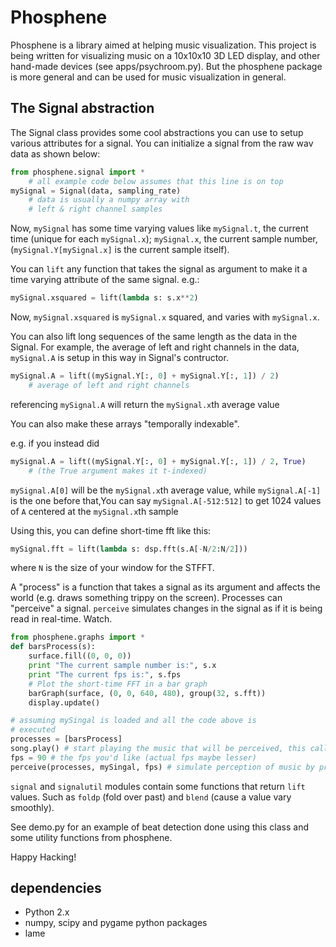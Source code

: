 Phosphene
=========

Phosphene is a library aimed at helping music visualization. This project is being written for visualizing music on a 10x10x10 3D LED display, and other hand-made devices (see apps/psychroom.py). But the phosphene package is more general and can be used for music visualization in general.

The Signal abstraction
----------------------

The Signal class provides some cool abstractions you can use to setup various attributes for a signal. You can initialize a signal from the raw wav data as shown below:

```python
from phosphene.signal import *
    # all example code below assumes that this line is on top
mySignal = Signal(data, sampling_rate)
    # data is usually a numpy array with
    # left & right channel samples
```

Now, `mySignal` has some time varying values like `mySignal.t`, the current time (unique for each `mySignal.x`); `mySignal.x`, the current sample number, (`mySignal.Y[mySignal.x]` is the current sample itself).

You can `lift` any function that takes the signal as argument to make it a time varying attribute of the same signal. e.g.:

```python
mySignal.xsquared = lift(lambda s: s.x**2)
```

Now, `mySignal.xsquared` is `mySignal.x` squared, and varies with `mySignal.x`.

You can also lift long sequences of the same length as the data in
the Signal. For example, the average of left and right channels in the data, `mySignal.A` is setup in this way in Signal's contructor.

```python
mySignal.A = lift((mySignal.Y[:, 0] + mySignal.Y[:, 1]) / 2)
    # average of left and right channels
```

referencing `mySignal.A` will return the `mySignal.x`th average value

You can also make these arrays "temporally indexable".

e.g. if you instead did

```python
mySignal.A = lift((mySignal.Y[:, 0] + mySignal.Y[:, 1]) / 2, True)
    # (the True argument makes it t-indexed)
```

`mySignal.A[0]` will be the `mySignal.x`th average value, while `mySignal.A[-1]` is the one before that,You can say `mySignal.A[-512:512]` to get 1024 values of `A` centered at the `mySignal.x`th sample

Using this, you can define short-time fft like this:

```python
mySignal.fft = lift(lambda s: dsp.fft(s.A[-N/2:N/2]))
```
where `N` is the size of your window for the STFFT.

A "process" is a function that takes a signal as its argument and affects the world (e.g. draws something trippy on the screen). Processes can "perceive" a signal. `perceive` simulates changes in the signal as if it is being read in real-time. Watch.

```python
from phosphene.graphs import *
def barsProcess(s):
    surface.fill((0, 0, 0))
    print "The current sample number is:", s.x
    print "The current fps is:", s.fps
    # Plot the short-time FFT in a bar graph
    barGraph(surface, (0, 0, 640, 480), group(32, s.fft))
    display.update()

# assuming mySingal is loaded and all the code above is
# executed
processes = [barsProcess]
song.play() # start playing the music that will be perceived, this call needs to be non blocking
fps = 90 # the fps you'd like (actual fps maybe lesser)
perceive(processes, mySingal, fps) # simulate perception of music by processes
```

`signal` and `signalutil` modules contain some functions that return `lift` values. Such as `foldp` (fold over past) and `blend` (cause a value vary smoothly).

See demo.py for an example of beat detection done using this class and some utility functions from phosphene.

Happy Hacking!

dependencies
------------

* Python 2.x
* numpy, scipy and pygame python packages
* lame
